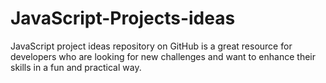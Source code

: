 # JavaScript-Projects-ideas
JavaScript project ideas repository on GitHub is a great resource for developers who are looking for new challenges and want to enhance their skills in a fun and practical way.
